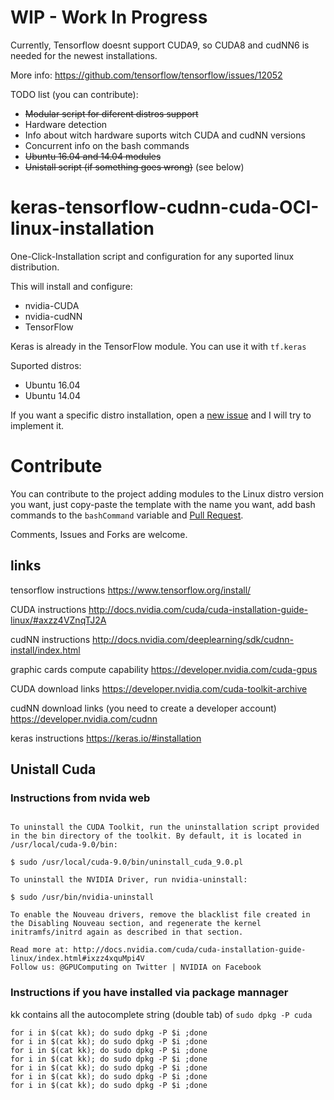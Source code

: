 # WIP - Work In Progress
Currently, Tensorflow doesnt support CUDA9, so CUDA8 and cudNN6 is needed for the newest installations.

More info: https://github.com/tensorflow/tensorflow/issues/12052

TODO list (you can contribute):
* ~~Modular script for diferent distros support~~
* Hardware detection
* Info about witch hardware suports witch CUDA and cudNN versions
* Concurrent info on the bash commands
* ~~Ubuntu 16.04 and 14.04 modules~~
* ~~Unistall script (if something goes wrong)~~ (see below)

# keras-tensorflow-cudnn-cuda-OCI-linux-installation
One-Click-Installation script and configuration for any suported linux distribution.

This will install and configure:
* nvidia-CUDA
* nvidia-cudNN
* TensorFlow

Keras is already in the TensorFlow module. You can use it with `tf.keras`
 
Suported distros:
* Ubuntu 16.04
* Ubuntu 14.04

If you want a specific distro installation, open a [new issue](https://github.com/RicardoHS/keras-tensorflow-cudnn-cuda-OCI-linux-installation/issues/new) and I will try to implement it.

# Contribute
You can contribute to the project adding modules to the Linux distro version you want, just copy-paste the template with the name you want, add bash commands to the `bashCommand` variable and [Pull Request](https://help.github.com/articles/about-pull-requests/).

Comments, Issues and Forks are welcome.

## links

tensorflow instructions https://www.tensorflow.org/install/

CUDA instructions http://docs.nvidia.com/cuda/cuda-installation-guide-linux/#axzz4VZnqTJ2A

cudNN instructions http://docs.nvidia.com/deeplearning/sdk/cudnn-install/index.html

graphic cards compute capability https://developer.nvidia.com/cuda-gpus

CUDA download links https://developer.nvidia.com/cuda-toolkit-archive

cudNN download links (you need to create a developer account) https://developer.nvidia.com/cudnn

keras instructions https://keras.io/#installation

## Unistall Cuda
### Instructions from nvida web
```

To uninstall the CUDA Toolkit, run the uninstallation script provided in the bin directory of the toolkit. By default, it is located in /usr/local/cuda-9.0/bin:

$ sudo /usr/local/cuda-9.0/bin/uninstall_cuda_9.0.pl

To uninstall the NVIDIA Driver, run nvidia-uninstall:

$ sudo /usr/bin/nvidia-uninstall

To enable the Nouveau drivers, remove the blacklist file created in the Disabling Nouveau section, and regenerate the kernel initramfs/initrd again as described in that section.

Read more at: http://docs.nvidia.com/cuda/cuda-installation-guide-linux/index.html#ixzz4xquMpi4V
Follow us: @GPUComputing on Twitter | NVIDIA on Facebook
```

### Instructions if you have installed via package mannager

kk contains all the autocomplete string (double tab) of ```sudo dpkg -P cuda```
```
for i in $(cat kk); do sudo dpkg -P $i ;done 
for i in $(cat kk); do sudo dpkg -P $i ;done
for i in $(cat kk); do sudo dpkg -P $i ;done 
for i in $(cat kk); do sudo dpkg -P $i ;done 
for i in $(cat kk); do sudo dpkg -P $i ;done 
for i in $(cat kk); do sudo dpkg -P $i ;done 
for i in $(cat kk); do sudo dpkg -P $i ;done 
```

